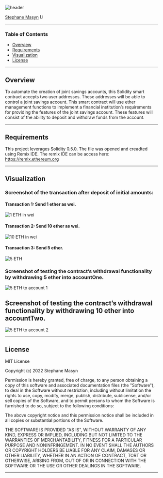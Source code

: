 ![header](https://capsule-render.vercel.app/api?type=waving&color=gradient&width=1000&height=200&section=header&text=Smart%20Contract%20With%20Solidity&fontSize=30&fontColor=black)

<!-- header is made with: https://github.com/kyechan99/capsule-render -->

[Stephane Masyn](https://www.linkedin.com/in/stephane-masyn-35b16817a/) [<img src="https://cdn2.auth0.com/docs/media/connections/linkedin.png" alt="LinkedIn -  Stephane Masyn" width=15/>](https://www.linkedin.com/in/stephane-masyn-35b16817a/)
                                 

---

### Table of Contents

* [Overview](#overview)
* [Requirements](#requirements)
* [Visualization](#visualization)
* [License](#license)  

---

## Overview

To automate the creation of joint savings accounts, this Solidity smart contract accepts two user addresses. These addresses will be able to control a joint savings account. This smart contract will use ether management functions to implement a financial institution’s requirements for providing the features of the joint savings account. These features will consist of the ability to deposit and withdraw funds from the account.

---

## Requirements


This project leverages Solidity 0.5.0.
The file was opened and creadted using Remix IDE. 
The remix IDE can be access here: https://remix.ethereum.org

---

## Visualization
 
### Screenshot of the transaction after deposit of initial amounts:
#### Transaction 1: Send 1 ether as wei.
![1 ETH in wei](Execution_Results/1eth_wei.png)

#### Transaction 2: Send 10 ether as wei.
![10 ETH in wei](Execution_Results/10eth_wei.png)

#### Transaction 3: Send 5 ether.
![5 ETH](Execution_Results/Transaction3_5eth.png)
  

### Screenshot of testing the contract’s withdrawal functionality by withdrawing 5 ether into accountOne.
![5 ETH to account 1](Execution_Results/5eth_to_account1.png)


## Screenshot of testing the contract’s withdrawal functionality by withdrawing 10 ether into accountTwo. 
![5 ETH to account 2](Execution_Results/10eth_to_account2.png)


---

## License

MIT License

Copyright (c) 2022 Stephane Masyn

Permission is hereby granted, free of charge, to any person obtaining a copy
of this software and associated documentation files (the "Software"), to deal
in the Software without restriction, including without limitation the rights
to use, copy, modify, merge, publish, distribute, sublicense, and/or sell
copies of the Software, and to permit persons to whom the Software is
furnished to do so, subject to the following conditions:

The above copyright notice and this permission notice shall be included in all
copies or substantial portions of the Software.

THE SOFTWARE IS PROVIDED "AS IS", WITHOUT WARRANTY OF ANY KIND, EXPRESS OR
IMPLIED, INCLUDING BUT NOT LIMITED TO THE WARRANTIES OF MERCHANTABILITY,
FITNESS FOR A PARTICULAR PURPOSE AND NONINFRINGEMENT. IN NO EVENT SHALL THE
AUTHORS OR COPYRIGHT HOLDERS BE LIABLE FOR ANY CLAIM, DAMAGES OR OTHER
LIABILITY, WHETHER IN AN ACTION OF CONTRACT, TORT OR OTHERWISE, ARISING FROM,
OUT OF OR IN CONNECTION WITH THE SOFTWARE OR THE USE OR OTHER DEALINGS IN THE
SOFTWARE.

---
